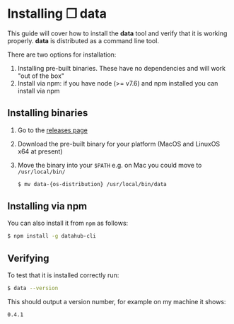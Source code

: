 # Installing ❒ data

This guide will cover how to install the **data** tool and verify that it is working properly. **data** is distributed as a command line tool.

There are two options for installation:

1. Installing pre-built binaries. These have no dependencies and will work "out of the box"
2. Install via npm: if you have node (>= v7.6) and npm installed you can install via npm

## Installing binaries

1. Go to the [releases page](https://github.com/datahq/datahub-cli/releases)
2. Download the pre-built binary for your platform (MacOS and LinuxOS x64 at present)
3. Move the binary into your `$PATH` e.g. on Mac you could move to `/usr/local/bin/`
 
    ```bash
    $ mv data-{os-distribution} /usr/local/bin/data
    ```

## Installing via npm

You can also install it from `npm` as follows:

```bash
$ npm install -g datahub-cli
```

## Verifying

To test that it is installed correctly run:

```bash
$ data --version
```

This should output a version number, for example on my machine it shows:

```
0.4.1
```

